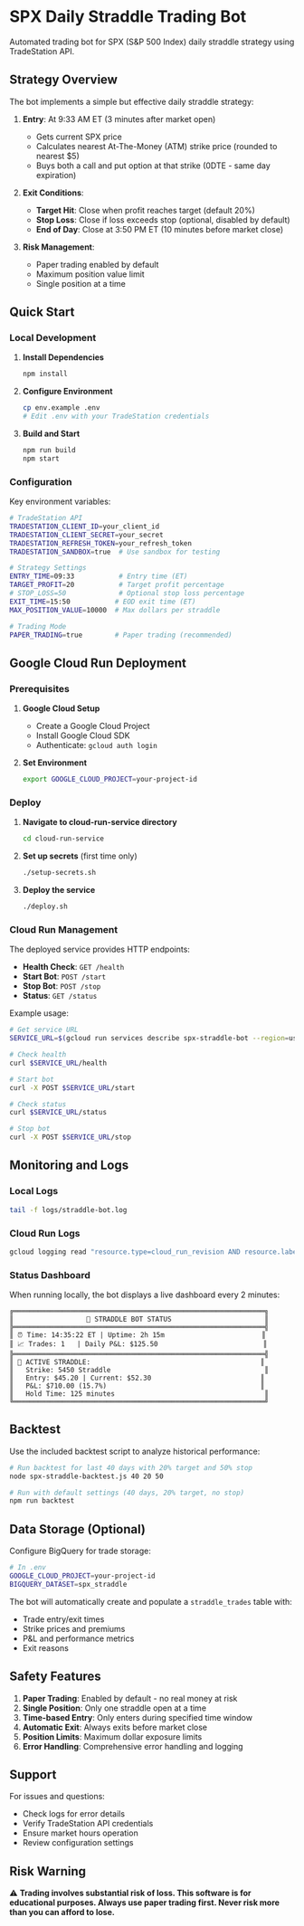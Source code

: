# SPX Daily Straddle Trading Bot

Automated trading bot for SPX (S&P 500 Index) daily straddle strategy using TradeStation API.

## Strategy Overview

The bot implements a simple but effective daily straddle strategy:

1. **Entry**: At 9:33 AM ET (3 minutes after market open)
   - Gets current SPX price
   - Calculates nearest At-The-Money (ATM) strike price (rounded to nearest $5)
   - Buys both a call and put option at that strike (0DTE - same day expiration)

2. **Exit Conditions**:
   - **Target Hit**: Close when profit reaches target (default 20%)
   - **Stop Loss**: Close if loss exceeds stop (optional, disabled by default)
   - **End of Day**: Close at 3:50 PM ET (10 minutes before market close)

3. **Risk Management**:
   - Paper trading enabled by default
   - Maximum position value limit
   - Single position at a time

## Quick Start

### Local Development

1. **Install Dependencies**
   ```bash
   npm install
   ```

2. **Configure Environment**
   ```bash
   cp env.example .env
   # Edit .env with your TradeStation credentials
   ```

3. **Build and Start**
   ```bash
   npm run build
   npm start
   ```

### Configuration

Key environment variables:

```bash
# TradeStation API
TRADESTATION_CLIENT_ID=your_client_id
TRADESTATION_CLIENT_SECRET=your_secret
TRADESTATION_REFRESH_TOKEN=your_refresh_token
TRADESTATION_SANDBOX=true  # Use sandbox for testing

# Strategy Settings
ENTRY_TIME=09:33           # Entry time (ET)
TARGET_PROFIT=20           # Target profit percentage
# STOP_LOSS=50             # Optional stop loss percentage
EXIT_TIME=15:50           # EOD exit time (ET)
MAX_POSITION_VALUE=10000  # Max dollars per straddle

# Trading Mode
PAPER_TRADING=true        # Paper trading (recommended)
```

## Google Cloud Run Deployment

### Prerequisites

1. **Google Cloud Setup**
   - Create a Google Cloud Project
   - Install Google Cloud SDK
   - Authenticate: `gcloud auth login`

2. **Set Environment**
   ```bash
   export GOOGLE_CLOUD_PROJECT=your-project-id
   ```

### Deploy

1. **Navigate to cloud-run-service directory**
   ```bash
   cd cloud-run-service
   ```

2. **Set up secrets** (first time only)
   ```bash
   ./setup-secrets.sh
   ```

3. **Deploy the service**
   ```bash
   ./deploy.sh
   ```

### Cloud Run Management

The deployed service provides HTTP endpoints:

- **Health Check**: `GET /health`
- **Start Bot**: `POST /start`
- **Stop Bot**: `POST /stop`
- **Status**: `GET /status`

Example usage:
```bash
# Get service URL
SERVICE_URL=$(gcloud run services describe spx-straddle-bot --region=us-central1 --format="value(status.url)")

# Check health
curl $SERVICE_URL/health

# Start bot
curl -X POST $SERVICE_URL/start

# Check status
curl $SERVICE_URL/status

# Stop bot
curl -X POST $SERVICE_URL/stop
```

## Monitoring and Logs

### Local Logs
```bash
tail -f logs/straddle-bot.log
```

### Cloud Run Logs
```bash
gcloud logging read "resource.type=cloud_run_revision AND resource.labels.service_name=spx-straddle-bot" --limit 50
```

### Status Dashboard

When running locally, the bot displays a live dashboard every 2 minutes:

```
╔══════════════════════════════════════════════════════════════╗
║                  🎯 STRADDLE BOT STATUS                       ║
╠══════════════════════════════════════════════════════════════╣
║ ⏰ Time: 14:35:22 ET | Uptime: 2h 15m                        ║
║ 📈 Trades: 1   | Daily P&L: $125.50                          ║
╠══════════════════════════════════════════════════════════════╣
║ 🎯 ACTIVE STRADDLE:                                          ║
║   Strike: 5450 Straddle                                      ║
║   Entry: $45.20 | Current: $52.30                           ║
║   P&L: $710.00 (15.7%)                                      ║
║   Hold Time: 125 minutes                                     ║
╚══════════════════════════════════════════════════════════════╝
```

## Backtest

Use the included backtest script to analyze historical performance:

```bash
# Run backtest for last 40 days with 20% target and 50% stop
node spx-straddle-backtest.js 40 20 50

# Run with default settings (40 days, 20% target, no stop)
npm run backtest
```

## Data Storage (Optional)

Configure BigQuery for trade storage:

```bash
# In .env
GOOGLE_CLOUD_PROJECT=your-project-id
BIGQUERY_DATASET=spx_straddle
```

The bot will automatically create and populate a `straddle_trades` table with:
- Trade entry/exit times
- Strike prices and premiums
- P&L and performance metrics
- Exit reasons

## Safety Features

1. **Paper Trading**: Enabled by default - no real money at risk
2. **Single Position**: Only one straddle open at a time
3. **Time-based Entry**: Only enters during specified time window
4. **Automatic Exit**: Always exits before market close
5. **Position Limits**: Maximum dollar exposure limits
6. **Error Handling**: Comprehensive error handling and logging

## Support

For issues and questions:
- Check logs for error details
- Verify TradeStation API credentials
- Ensure market hours operation
- Review configuration settings

## Risk Warning

⚠️ **Trading involves substantial risk of loss. This software is for educational purposes. Always use paper trading first. Never risk more than you can afford to lose.**
